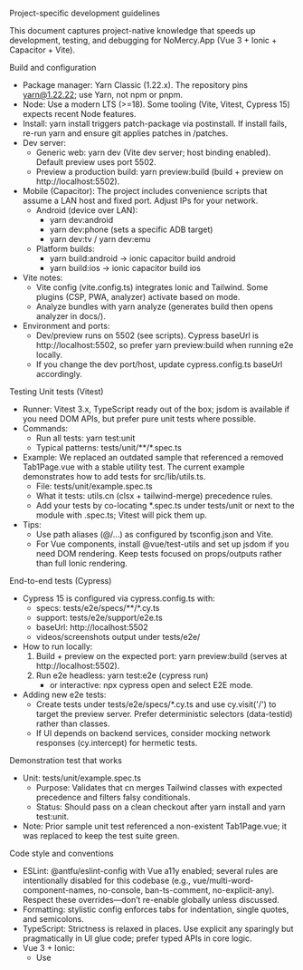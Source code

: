 Project-specific development guidelines

This document captures project-native knowledge that speeds up development, testing, and debugging for NoMercy.App (Vue 3 + Ionic + Capacitor + Vite).

Build and configuration
- Package manager: Yarn Classic (1.22.x). The repository pins yarn@1.22.22; use Yarn, not npm or pnpm.
- Node: Use a modern LTS (>=18). Some tooling (Vite, Vitest, Cypress 15) expects recent Node features.
- Install: yarn install triggers patch-package via postinstall. If install fails, re-run yarn and ensure git applies patches in /patches.
- Dev server:
  - Generic web: yarn dev (Vite dev server; host binding enabled). Default preview uses port 5502.
  - Preview a production build: yarn preview:build (build + preview on http://localhost:5502).
- Mobile (Capacitor): The project includes convenience scripts that assume a LAN host and fixed port. Adjust IPs for your network.
  - Android (device over LAN):
    - yarn dev:android
    - yarn dev:phone (sets a specific ADB target)
    - yarn dev:tv / yarn dev:emu
  - Platform builds:
    - yarn build:android → ionic capacitor build android
    - yarn build:ios → ionic capacitor build ios
- Vite notes:
  - Vite config (vite.config.ts) integrates Ionic and Tailwind. Some plugins (CSP, PWA, analyzer) activate based on mode.
  - Analyze bundles with yarn analyze (generates build then opens analyzer in docs/).
- Environment and ports:
  - Dev/preview runs on 5502 (see scripts). Cypress baseUrl is http://localhost:5502, so prefer yarn preview:build when running e2e locally.
  - If you change the dev port/host, update cypress.config.ts baseUrl accordingly.

Testing
Unit tests (Vitest)
- Runner: Vitest 3.x, TypeScript ready out of the box; jsdom is available if you need DOM APIs, but prefer pure unit tests where possible.
- Commands:
  - Run all tests: yarn test:unit
  - Typical patterns: tests/unit/**/*.spec.ts
- Example: We replaced an outdated sample that referenced a removed Tab1Page.vue with a stable utility test. The current example demonstrates how to add tests for src/lib/utils.ts.
  - File: tests/unit/example.spec.ts
  - What it tests: utils.cn (clsx + tailwind-merge) precedence rules.
  - Add your tests by co-locating *.spec.ts under tests/unit or next to the module with .spec.ts; Vitest will pick them up.
- Tips:
  - Use path aliases (@/...) as configured by tsconfig.json and Vite.
  - For Vue components, install @vue/test-utils and set up jsdom if you need DOM rendering. Keep tests focused on props/outputs rather than full Ionic rendering.

End-to-end tests (Cypress)
- Cypress 15 is configured via cypress.config.ts with:
  - specs: tests/e2e/specs/**/*.cy.ts
  - support: tests/e2e/support/e2e.ts
  - baseUrl: http://localhost:5502
  - videos/screenshots output under tests/e2e/
- How to run locally:
  1) Build + preview on the expected port: yarn preview:build (serves at http://localhost:5502).
  2) Run e2e headless: yarn test:e2e (cypress run)
     - or interactive: npx cypress open and select E2E mode.
- Adding new e2e tests:
  - Create tests under tests/e2e/specs/*.cy.ts and use cy.visit('/') to target the preview server. Prefer deterministic selectors (data-testid) rather than classes.
  - If UI depends on backend services, consider mocking network responses (cy.intercept) for hermetic tests.

Demonstration test that works
- Unit: tests/unit/example.spec.ts
  - Purpose: Validates that cn merges Tailwind classes with expected precedence and filters falsy conditionals.
  - Status: Should pass on a clean checkout after yarn install and yarn test:unit.
- Note: Prior sample unit test referenced a non-existent Tab1Page.vue; it was replaced to keep the test suite green.

Code style and conventions
- ESLint: @antfu/eslint-config with Vue a11y enabled; several rules are intentionally disabled for this codebase (e.g., vue/multi-word-component-names, no-console, ban-ts-comment, no-explicit-any). Respect these overrides—don’t re-enable globally unless discussed.
- Formatting: stylistic config enforces tabs for indentation, single quotes, and semicolons.
- TypeScript: Strictness is relaxed in places. Use explicit any sparingly but pragmatically in UI glue code; prefer typed APIs in core logic.
- Vue 3 + Ionic:
  - Use <script setup lang="ts"> where possible.
  - Components often rely on Ionic web components; shallow-mount in unit tests to avoid heavy DOM.
- TailwindCSS: Use clsx + tailwind-merge via utils.cn to compose classes safely. Prefer cn() over manual string concatenation.

Debugging tips
- Vite dev server with --host can be accessed from LAN devices. If HMR behaves oddly on Android TV/device, use yarn preview:build for a closer-to-prod preview.
- Capacitor plugins (Android full screen, edge-to-edge) are present; when running in browser, guard calls behind isPlatform('android') checks as in src/lib/utils.ts and similar.
- Route helpers live in src/store/routeState.ts; when testing navigation logic, prefer unit tests of derived state rather than full router e2e.

Common pitfalls
- Do not run npm install; it may desynchronize lockfile and patched dependencies.
- Ensure the preview server runs on 5502 when executing Cypress tests, or update cypress.config.ts baseUrl.
- Some tests or components may rely on Ionic slots/shadow DOM; use findComponent and data-testid rather than brittle text selectors.

Minimal quickstart
- Install deps: yarn
- Run dev: yarn dev
- Run unit tests: yarn test:unit
- Run e2e:
  - yarn preview:build
  - yarn test:e2e

Change log for this doc
- 2025-10-18: Added project-specific build, testing, and style guidance. Replaced outdated unit test with utils.cn coverage to ensure green baseline.
